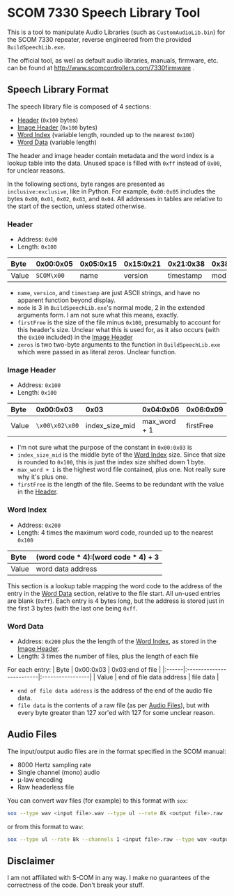 # SCOM 7330 Speech Library Tool

This is a tool to manipulate Audio Libraries (such as
`CustomAudioLib.bin`) for the SCOM 7330 repeater, reverse engineered
from the provided `BuildSpeechLib.exe`.

The official tool, as well as default audio libraries, manuals,
firmware, etc. can be found at
http://www.scomcontrollers.com/7330firmware .

## Speech Library Format

The speech library file is composed of 4 sections:

- [Header](#header) (`0x100` bytes)
- [Image Header](#image-header) (`0x100` bytes)
- [Word Index](#word-index) (variable length, rounded up to the nearest `0x100`)
- [Word Data](#word-data) (variable length)

The header and image header contain metadata and the word index is a
lookup table into the data. Unused space is filled with `0xff` instead
of `0x00`, for unclear reasons.

In the following sections, byte ranges are presented as
`inclusive:exclusive`, like in Python. For example, `0x00:0x05`
includes the bytes `0x00`, `0x01`, `0x02`, `0x03`, and `0x04`. All
addresses in tables are relative to the start of the section, unless
stated otherwise.

### Header

- Address: `0x00`
- Length: `0x100`

| Byte  | 0x00:0x05  | 0x05:0x15 | 0x15:0x21 | 0x21:0x38 | 0x38 | 0x39:0x3c | 0x3c:0x3d | 0x3d:0x100 |
|:------|:-----------|:----------|:----------|:----------|:-----|:----------|:----------|:-----------|
| Value | `SCOM\x00` | name      | version   | timestamp | mode | firstFree | zeros     | (empty)    |

- `name`, `version`, and `timestamp` are just ASCII strings, and have
  no apparent function beyond display.
- `mode` is 3 in `BuildSpeechLib.exe`'s normal mode, 2 in the extended
  arguments form. I am not sure what this means, exactly.
- `firstFree` is the size of the file minus `0x100`, presumably to
  account for this header's size. Unclear what this is used for, as it
  also occurs (with the `0x100` included) in the [Image Header](#image-header)
- `zeros` is two two-byte arguments to the function in
  `BuildSpeechLib.exe` which were passed in as literal zeros. Unclear
  function.

### Image Header

- Address: `0x100`
- Length: `0x100`

| Byte  | 0x00:0x03      | 0x03           | 0x04:0x06    | 0x06:0x09 | 0x09:0x100 |
|:------|:---------------|:---------------|:-------------|:----------|:-----------|
| Value | `\x00\x02\x00` | index_size_mid | max_word + 1 | firstFree | (empty)    |

- I'm not sure what the purpose of the constant in `0x00:0x03` is
- `index_size_mid` is the middle byte of the [Word Index](#word-index)
  size. Since that size is rounded to `0x100`, this is just the index
  size shifted down 1 byte.
- `max_word + 1` is the highest word file contained, plus one.
  Not really sure why it's plus one.
- `firstFree` is the length of the file.
  Seems to be redundant with the value in the [Header](#header).

### Word Index

- Address: `0x200`
- Length: 4 times the maximum word code, rounded up to the nearest `0x100`

| Byte  | (word code * 4):(word code * 4) + 3 |
|:------|:------------------------------------|
| Value | word data address                   |

This section is a lookup table mapping the word code to the address of
the entry in the [Word Data](#word-data) section, relative to the file
start. All un-used entries are blank (`0xff`). Each entry is 4 bytes
long, but the address is stored just in the first 3 bytes (with the
last one being `0xff`.

### Word Data

- Address: `0x200` plus the the length of the [Word Index](#word-index),
  as stored in the [Image Header](#image-header).
- Length: 3 times the number of files, plus the length of each file

For each entry:
| Byte  | 0x00:0x03                | 0x03:end of file |
|:------|:-------------------------|:-----------------|
| Value | end of file data address | file data        |

- `end of file data address` is the address of the end of the audio file data.
- `file data` is the contents of a raw file (as per
  [Audio Files](#audio-files)), but with every byte greater than 127 xor'ed
  with 127 for some unclear reason.


## Audio Files

The input/output audio files are in the format specified in the SCOM manual:

- 8000 Hertz sampling rate
- Single channel (mono) audio
- μ-law encoding
- Raw headerless file

You can convert wav files (for example) to this format with `sox`:

```sh
sox --type wav <input file>.wav --type ul --rate 8k <output file>.raw
```

or from this format to wav:

```sh
sox --type ul --rate 8k --channels 1 <input file>.raw --type wav <output file>.wav
```


## Disclaimer

I am not affiliated with S-COM in any way. I make no guarantees of the
correctness of the code. Don't break your stuff.
